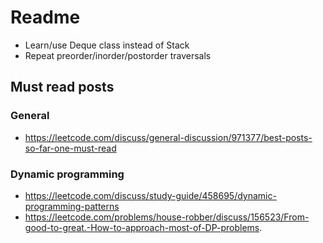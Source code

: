 # Readme

- Learn/use Deque class instead of Stack
- Repeat preorder/inorder/postorder traversals

## Must read posts

### General

- https://leetcode.com/discuss/general-discussion/971377/best-posts-so-far-one-must-read

### Dynamic programming

- https://leetcode.com/discuss/study-guide/458695/dynamic-programming-patterns
- https://leetcode.com/problems/house-robber/discuss/156523/From-good-to-great.-How-to-approach-most-of-DP-problems.